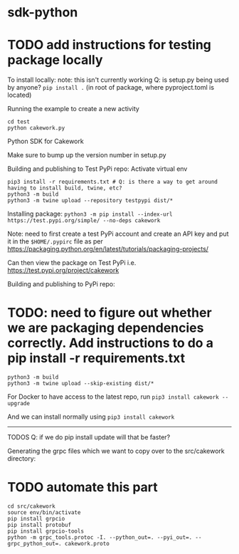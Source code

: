 # sdk-python

# TODO add instructions for testing package locally
To install locally: note: this isn't currently working
Q: is setup.py being used by anyone?
`pip install .` (in root of package, where pyproject.toml is located)

Running the example to create a new activity
```
cd test
python cakework.py
```

Python SDK for Cakework

Make sure to bump up the version number in setup.py

Building and publishing to Test PyPi repo: 
Activate virtual env
```
pip3 install -r requirements.txt # Q: is there a way to get around having to install build, twine, etc? 
python3 -m build
python3 -m twine upload --repository testpypi dist/*
````

Installing package:
`python3 -m pip install --index-url https://test.pypi.org/simple/ --no-deps cakework`

Note: need to first create a test PyPi account and create an API key and put it in the `$HOME/.pypirc` file as per https://packaging.python.org/en/latest/tutorials/packaging-projects/

Can then view the package on Test PyPi i.e. https://test.pypi.org/project/cakework


Building and publishing to PyPi repo:
# TODO: need to figure out whether we are packaging dependencies correctly. Add instructions to do a pip install -r requirements.txt

```
python3 -m build
python3 -m twine upload --skip-existing dist/*
```

For Docker to have access to the latest repo, run
`pip3 install cakework --upgrade` 

And we can install normally using
`pip3 install cakework`


----------------------
TODOS
Q: if we do pip install update will that be faster? 

Generating the grpc files which we want to copy over to the src/cakework directory:
# TODO automate this part
```
cd src/cakework
source env/bin/activate
pip install grpcio
pip install protobuf
pip install grpcio-tools
python -m grpc_tools.protoc -I. --python_out=. --pyi_out=. --grpc_python_out=. cakework.proto
```